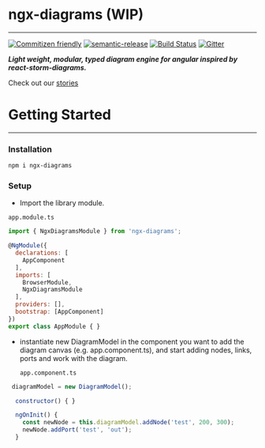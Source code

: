# ngx-diagrams (WIP)
___

[![Commitizen friendly](https://img.shields.io/badge/commitizen-friendly-brightgreen.svg)](http://commitizen.github.io/cz-cli/)
[![semantic-release](https://img.shields.io/badge/%20%20%F0%9F%93%A6%F0%9F%9A%80-semantic--release-e10079.svg)](https://github.com/semantic-release/semantic-release)
[![Build Status](https://travis-ci.com/DanielNetzer/ngx-diagrams.svg?branch=master)](https://travis-ci.com/DanielNetzer/ngx-diagrams)
[![Gitter](https://badges.gitter.im/ngx-diagrams/community.svg)](https://gitter.im/ngx-diagrams/community?utm_source=badge&utm_medium=badge&utm_campaign=pr-badge)

***Light weight, modular, typed diagram engine for angular inspired by react-storm-diagrams.***

Check out our [stories](https://danielnetzer.github.io/ngx-diagrams)

# Getting Started
___

### Installation

```bash
npm i ngx-diagrams
```

### Setup
- Import the library module.
  
`app.module.ts`

```javascript
import { NgxDiagramsModule } from 'ngx-diagrams';

@NgModule({
  declarations: [
    AppComponent
  ],
  imports: [
    BrowserModule,
    NgxDiagramsModule
  ],
  providers: [],
  bootstrap: [AppComponent]
})
export class AppModule { }
```

- instantiate new DiagramModel in the component you want to add the diagram canvas (e.g. app.component.ts), and start adding nodes, links, ports and work with the diagram.
  
    `app.component.ts`

```javascript
 diagramModel = new DiagramModel();

  constructor() { }

  ngOnInit() {
    const newNode = this.diagramModel.addNode('test', 200, 300);
    newNode.addPort('test', 'out');
  }
```